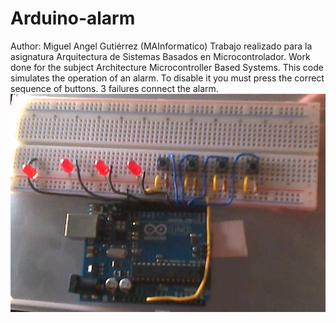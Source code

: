 # Arduino-alarm
Author: Miguel Angel Gutiérrez (MAInformatico)
Trabajo realizado para la asignatura Arquitectura de Sistemas Basados en Microcontrolador.
Work done for the subject Architecture Microcontroller Based Systems.
This code simulates the operation of an alarm. To disable it you must press the correct sequence of buttons. 3 failures connect the alarm.
![Foto aquí](https://github.com/MAInformatico/Arduino-alarm/blob/master/alarma.png)

